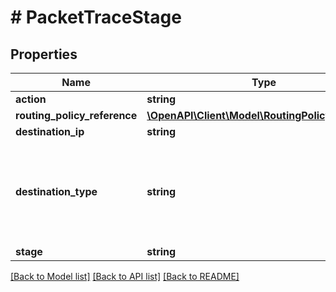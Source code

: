 # # PacketTraceStage

## Properties

Name | Type | Description | Notes
------------ | ------------- | ------------- | -------------
**action** | **string** |  | [optional]
**routing_policy_reference** | [**\OpenAPI\Client\Model\RoutingPolicyReference**](RoutingPolicyReference.md) |  | [optional]
**destination_ip** | **string** |  | [optional]
**destination_type** | **string** | Indicates if the packet was forwarded to a Xi VM, Internet or other data center | [optional]
**stage** | **string** |  | [optional]

[[Back to Model list]](../../README.md#models) [[Back to API list]](../../README.md#endpoints) [[Back to README]](../../README.md)

